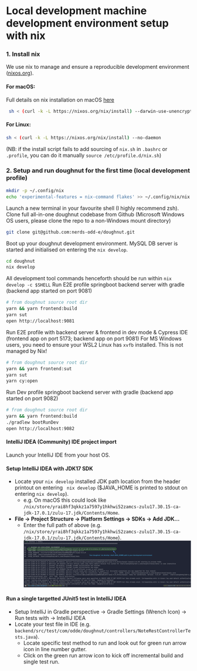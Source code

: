 # Local development machine development environment setup with nix

### 1. Install nix

We use nix to manage and ensure a reproducible development environment ([nixos.org](https://nixos.org)).

#### For macOS:

Full details on nix installation on macOS [here](https://nixos.org/manual/nix/stable/#sect-macos-installation)

```bash
 sh < (curl -k -L https://nixos.org/nix/install) --darwin-use-unencrypted-nix-store-volume
```

#### For Linux:

```bash
sh < (curl -k -L https://nixos.org/nix/install) --no-daemon
```

(NB: if the install script fails to add sourcing of `nix.sh` in `.bashrc` or `.profile`, you can do it manually `source /etc/profile.d/nix.sh`)

### 2. Setup and run doughnut for the first time (local development profile)


```bash
mkdir -p ~/.config/nix
echo 'experimental-features = nix-command flakes' >> ~/.config/nix/nix.conf
```
Launch a new terminal in your favourite shell (I highly recommend zsh).
Clone full all-in-one doughnut codebase from Github (Microsoft Windows OS users, please clone the repo to a non-Windows mount directory)

```bash
git clone git@github.com:nerds-odd-e/doughnut.git
```

Boot up your doughnut development environment.
MySQL DB server is started and initialised on entering the `nix develop`.

```bash
cd doughnut
nix develop
```

All development tool commands henceforth should be run within `nix develop -c $SHELL`
Run E2E profile springboot backend server with gradle (backend app started on port 9081)

```bash
# from doughnut source root dir
yarn && yarn frontend:build
yarn sut
open http://localhost:9081
```

Run E2E profile with backend server & frontend in dev mode & Cypress IDE (frontend app on port 5173; backend app on port 9081)
For MS Windows users, you need to ensure your WSL2 Linux has `xvfb` installed. This is not managed by Nix!

```bash
# from doughnut source root dir
yarn && yarn frontend:sut
yarn sut
yarn cy:open
```

Run Dev profile springboot backend server with gradle (backend app started on port 9082)

```bash
# from doughnut source root dir
yarn && yarn frontend:build
./gradlew bootRunDev
open http://localhost:9082
```

#### IntelliJ IDEA (Community) IDE project import

Launch your IntelliJ IDE from your host OS.

#### Setup IntelliJ IDEA with JDK17 SDK

- Locate your `nix develop` installed JDK path location from the header printout on entering ` nix develop` ($JAVA_HOME is printed to stdout on entering `nix develop`).
  - e.g. On macOS this could look like `/nix/store/yrai8hf3qkkz1a7597y1hkhwi52zamcs-zulu17.30.15-ca-jdk-17.0.1/zulu-17.jdk/Contents/Home`.
- **File -> Project Structure -> Platform Settings -> SDKs -> Add JDK...**
  - Enter the full path of above (e.g. `/nix/store/yrai8hf3qkkz1a7597y1hkhwi52zamcs-zulu17.30.15-ca-jdk-17.0.1/zulu-17.jdk/Contents/Home`).
    ![Sample `nix develop` JAVA_HOME](./images/01_doughnut_nix_develop_JAVA_HOME.png "Sample nix develop JAVA_HOME")

#### Run a single targetted JUnit5 test in IntelliJ IDEA

- Setup IntelliJ in Gradle perspective -> Gradle Settings (Wrench Icon) -> Run tests with -> IntelliJ IDEA
- Locate your test file in IDE (e.g. `backend/src/test/com/odde/doughnut/controllers/NoteRestControllerTests.java`).
  - Locate specific test method to run and look out for green run arrow icon in line number gutter.
  - Click on the green run arrow icon to kick off incremental build and single test run.
